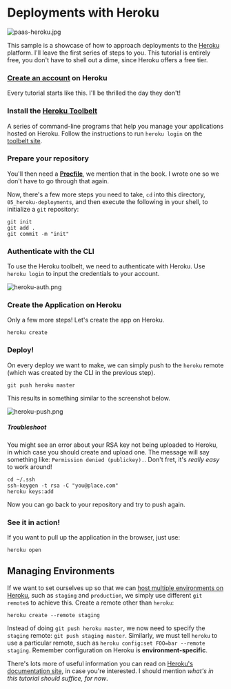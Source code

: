 # Deployments with Heroku

![paas-heroku.jpg][3]

This sample is a showcase of how to approach deployments to the [Heroku](http://heroku.com) platform. I'll leave the first series of steps to you. This tutorial is entirely free, you don't have to shell out a dime, since Heroku offers a free tier.

### [Create an account](https://id.heroku.com/signup/devcenter) on Heroku

Every tutorial starts like this. I'll be thrilled the day they don't!

### Install the [Heroku Toolbelt](https://toolbelt.heroku.com/)

A series of command-line programs that help you manage your applications hosted on Heroku. Follow the instructions to run `heroku login` on the [toolbelt site](https://toolbelt.heroku.com/).

### Prepare your repository

You'll then need a [**Procfile**](https://devcenter.heroku.com/articles/procfile), we mention that in the book. I wrote one so we don't have to go through that again.

Now, there's a few more steps you need to take, `cd` into this directory, `05_heroku-deployments`, and then execute the following in your shell, to initialize a `git` repository:

```shell
git init
git add .
git commit -m "init"
```

### Authenticate with the CLI

To use the Heroku toolbelt, we need to authenticate with Heroku. Use `heroku login` to input the credentials to your account.

![heroku-auth.png][2]

### Create the Application on Heroku

Only a few more steps! Let's create the app on Heroku.

```shell
heroku create
```

### Deploy!

On every deploy we want to make, we can simply push to the `heroku` remote (which was created by the CLI in the previous step).

```shell
git push heroku master
```

This results in something similar to the screenshot below.

![heroku-push.png][1]

##### Troubleshoot

You might see an error about your RSA key not being uploaded to Heroku, in which case you should create and upload one. The message will say something like: `Permission denied (publickey).`. Don't fret, it's _really easy_ to work around!

```shell
cd ~/.ssh
ssh-keygen -t rsa -C "you@place.com"
heroku keys:add
```

Now you can go back to your repository and try to push again.

### See it in action!

If you want to pull up the application in the browser, just use:

```shell
heroku open
```

## Managing Environments

If we want to set ourselves up so that we can [host multiple environments on Heroku](https://devcenter.heroku.com/articles/multiple-environments), such as `staging` and `production`, we simply use different `git remote`s to achieve this. Create a remote other than `heroku`:

```shell
heroku create --remote staging
```

Instead of doing `git push heroku master`, we now need to specify the `staging` remote: `git push staging master`. Similarly, we must tell `heroku` to use a particular remote, such as `heroku config:set FOO=bar --remote staging`. Remember configuration on Heroku is **environment-specific**.

There's lots more of useful information you can read on [Heroku's documentation site](https://devcenter.heroku.com/articles/getting-started-with-nodejs), in case you're interested. I should mention _what's in this tutorial should suffice, for now_.

  [1]: http://i.imgur.com/bUFbX4D.png "Pushing to a Heroku remote"
  [2]: http://i.imgur.com/xKEeGDv.png "Authenticating with Heroku CLI"
  [3]: http://i.imgur.com/0IbfRuR.jpg "Heroku Platform"

